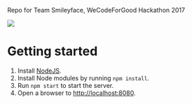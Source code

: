 Repo for Team Smileyface, WeCodeForGood Hackathon 2017

![](https://pbs.twimg.com/media/DQBA745VoAA_Co1.jpg)

# Getting started

1. Install [NodeJS](https://nodejs.org/en/).
2. Install Node modules by running `npm install`. 
3. Run `npm start` to start the server.
4. Open a browser to [http://localhost:8080](http://localhost:8080).
